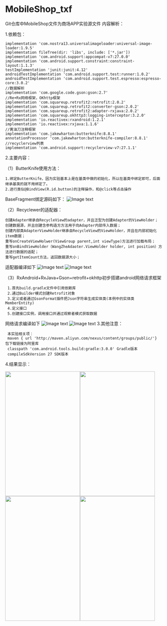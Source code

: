 # MobileShop_txf
Git仓库中MobileShop文件为商场APP实验源文件
内容解析：

1.依赖包：
    
    implementation 'com.nostra13.universalimageloader:universal-image-loader:1.9.5'
    implementation fileTree(dir: 'libs', include: ['*.jar'])
    implementation 'com.android.support:appcompat-v7:27.0.0'
    implementation 'com.android.support.constraint:constraint-layout:1.1.3'
    testImplementation 'junit:junit:4.12'
    androidTestImplementation 'com.android.support.test:runner:1.0.2'
    androidTestImplementation 'com.android.support.test.espresso:espresso-core:3.0.2'
    //数据解析
    implementation 'com.google.code.gson:gson:2.7'
    //Re+Rx网络框架，OKhttp框架
    implementation 'com.squareup.retrofit2:retrofit:2.0.2'
    implementation 'com.squareup.retrofit2:converter-gson:2.0.2'
    implementation 'com.squareup.retrofit2:adapter-rxjava:2.0.2'
    implementation 'com.squareup.okhttp3:logging-interceptor:3.2.0'
    implementation 'io.reactivex:rxandroid:1.2.1'
    implementation 'io.reactivex:rxjava:1.1.6'
    //黄油刀注释框架
    implementation 'com.jakewharton:butterknife:8.8.1'
    annotationProcessor 'com.jakewharton:butterknife-compiler:8.8.1'
    //recyclerview列表
    implementation 'com.android.support:recyclerview-v7:27.1.1'
    
2.主要内容：

（1）ButterKnife使用方法：

    1.绑定ButterKnife，因为实验基本上是在基类中做的初始化，所以在基类中绑定即可，后面继承基类的就不用绑定了。
    2.进行类似@BindView(R.id.button)的注释操作，和@click等点击操作
    
 BaseFragment绑定源码如下：
![Image text](https://github.com/jiugeishere/66ds/blob/master/a/1.png)

（2）Recyclewer的适配器：

    创建Adapter继承自RecycleView的adapter，并且泛型为创建Adapter的ViewHolder；
    创建数据源，并且创建含参构造方方法用于向Adapter内部传入数据；
    创建内部类AdapterViewHolder继承自RecycleView的ViewHolder，并且在内部初始化item数据；
    重写onCreateViewHolwer(ViewGroup parent,int viewType)方法进行加载布局；
    重写onBindViewHolder（WangZheAdaoter.ViewHolder holder, int position）方法进行数据的适配；
    重写getItemCount方法，返回数据源大小；
    
适配器编译如下
![Image text](https://github.com/jiugeishere/66ds/blob/master/a/2.png)
![Image text](https://github.com/jiugeishere/66ds/blob/master/a/3.png)

（3）RxAndroid+RxJava+Gson+retrofit+okhttp初步搭建android网络请求框架
     
     1.首先build.gradle文件中引用依赖库
     2.通过Builder模式创建Retrofit对象
     3.定义或者通过GsonFormat插件把Json字符串生成实体类(本例中的实体类MemberEntity)
     4.定义接口
     5.创建接口实例，调用接口并通过观察者模式获取数据
     
网络请求编译如下
![Image text](https://github.com/jiugeishere/66ds/blob/master/a/4.png)
![Image text](https://github.com/jiugeishere/66ds/blob/master/a/5.png)
3.其他注意：

     本实验相关项：
     maven { url 'http://maven.aliyun.com/nexus/content/groups/public/'} 包下载链接为阿里库
     classpath 'com.android.tools.build:gradle:3.0.0' Gradle版本
     compileSdkVersion 27 SDK版本
     
 4.结果显示：

<div style="float:left" >
<img src="https://github.com/jiugeishere/66ds/blob/master/a/6.jpg" alt="" width="240dp" height="400dp">
</div>
<div style="float:left">
<img src="https://github.com/jiugeishere/66ds/blob/master/a/8.jpg" alt="" width="240dp" height="400dp">
</div>
<div style="float:left">
<img src="https://github.com/jiugeishere/66ds/blob/master/a/9.jpg" alt="" width="240dp" height="400dp">
</div>
<div style="float:left">
<img src="https://github.com/jiugeishere/66ds/blob/master/a/7.jpg" alt="" width="240dp" height="400dp">
</div>

